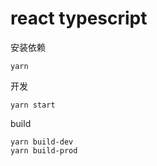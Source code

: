 # react typescript

安装依赖
```
yarn
```

开发
```
yarn start
```

build
```
yarn build-dev
yarn build-prod
```
